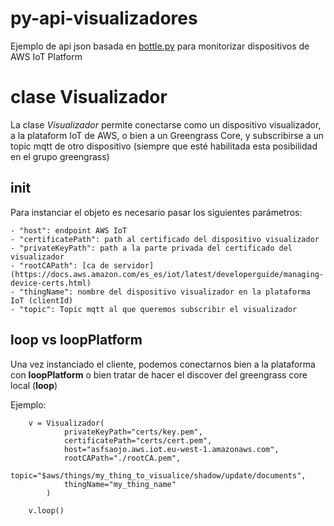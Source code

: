 # py-api-visualizadores

Ejemplo de api json basada en [bottle.py](https://bottlepy.org) para monitorizar dispositivos de AWS IoT Platform


# clase Visualizador
La clase _Visualizador_ permite conectarse como un dispositivo visualizador, a la plataform IoT de AWS, o bien a un Greengrass Core,
y subscribirse a un topic mqtt de otro dispositivo (siempre que esté habilitada esta posibilidad en el grupo greengrass)

## init

Para instanciar el objeto es necesario pasar los siguientes parámetros:

    - "host": endpoint AWS IoT
    - "certificatePath": path al certificado del dispositivo visualizador
    - "privateKeyPath": path a la parte privada del certificado del visualizador
    - "rootCAPath": [ca de servidor](https://docs.aws.amazon.com/es_es/iot/latest/developerguide/managing-device-certs.html)
    - "thingName": nombre del dispositivo visualizador en la plataforma IoT (clientId)
    - "topic": Topic mqtt al que queremos subscribir el visualizador


## loop vs loopPlatform

Una vez instanciado el cliente, podemos conectarnos bien a la plataforma con **loopPlatform**
o bien tratar de hacer el discover del greengrass core local (**loop**)

Ejemplo:

```
    v = Visualizador(
            privateKeyPath="certs/key.pem", 
            certificatePath="certs/cert.pem",
            host="asfsaojo.aws.iot.eu-west-1.amazonaws.com",
            rootCAPath="./rootCA.pem",
            topic="$aws/things/my_thing_to_visualice/shadow/update/documents",
            thingName="my_thing_name"
        )

    v.loop()


```
